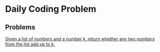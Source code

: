 # Daily Coding Problem

## Problems

[Given a list of numbers and a number k, return whether any two numbers from the list add up to k.](./#1.js)

